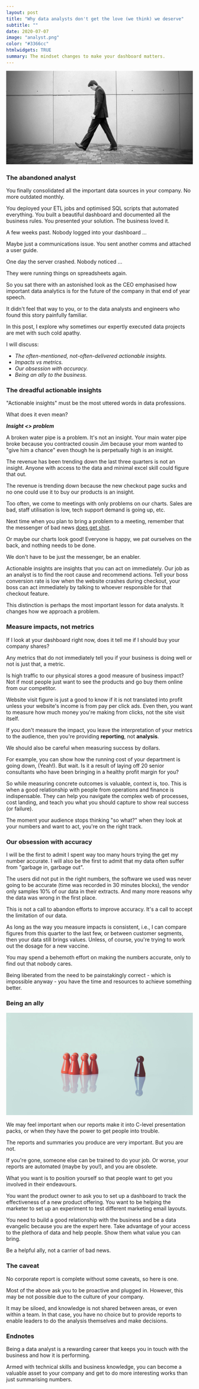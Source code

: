 ```yaml
---
layout: post
title: "Why data analysts don't get the love (we think) we deserve"
subtitle: ""
date: 2020-07-07
image: "analyst.png"
color: "#3366cc"
htmlwidgets: TRUE
summary: The mindset changes to make your dashboard matters.
---
```


![](/assets/images/wal.jpg)

### The abandoned analyst
You finally consolidated all the important data sources in your company. No more outdated monthly.

You deployed your ETL jobs and optimised SQL scripts that automated everything. You built a beautiful dashboard and documented all the business rules. You presented your solution. The business loved it.

A few weeks past. Nobody logged into your dashboard ... 

Maybe just a communications issue. You sent another comms and attached a user guide. 

One day the server crashed. Nobody noticed ... 

They were running things on spreadsheets again.

So you sat there with an astonished look as the CEO emphasised how important data analytics is for the future of the company in that end of year speech. 

It didn't feel that way to you, or to the data analysts and engineers who found this story painfully familiar.

In this post, I explore why sometimes our expertly executed data projects are met with such cold apathy.

I will discuss:

- *The often-mentioned, not-often-delivered actionable insights.*
- *Impacts vs metrics.*
- *Our obsession with accuracy.*
- *Being an ally to the business.*

### The dreadful actionable insights

"Actionable insights" must be the most uttered words in data professions.

What does it even mean?

***Insight <> problem***

A broken water pipe is a problem. It's not an insight. Your main water pipe broke because you contracted cousin Jim because your mom wanted to "give him a chance" even though he is perpetually high is an insight.

The revenue has been trending down the last three quarters is not an insight. Anyone with access to the data and minimal excel skill could figure that out.

The revenue is trending down because the new checkout page sucks and no one could use it to buy our products is an insight.

Too often, we come to meetings with only problems on our charts. Sales are bad, staff utilisation is low, tech support demand is going up, etc.

Next time when you plan to bring a problem to a meeting, remember that the messenger of bad news [does get shot](https://psycnet.apa.org/record/2019-19962-004).

Or maybe our charts look good! Everyone is happy, we pat ourselves on the back, and nothing needs to be done.

We don't have to be just the messenger, be an enabler.

Actionable insights are insights that you can act on immediately. Our job as an analyst is to find the root cause and recommend actions. Tell your boss conversion rate is low when the website crashes during checkout, your boss can act immediately by talking to whoever responsible for that checkout feature.

This distinction is perhaps the most important lesson for data analysts. It changes how we approach a problem.

### Measure impacts, not metrics

If I look at your dashboard right now, does it tell me if I should buy your company shares?

Any metrics that do not immediately tell you if your business is doing well or not is just that, a metric.

Is high traffic to our physical stores a good measure of business impact? Not if most people just want to see the products and go buy them online from our competitor.

Website visit figure is just a good to know if it is not translated into profit unless your website's income is from pay per click ads. Even then, you want to measure how much money you're making from clicks, not the site visit itself.

If you don't measure the impact, you leave the interpretation of your metrics to the audience, then you're providing **reporting**, not **analysis**.

We should also be careful when measuring success by dollars.

For example, you can show how the running cost of your department is going down, (Yeah!). But wait. Is it a result of laying off 20 senior consultants who have been bringing in a healthy profit margin for you?

So while measuring concrete outcomes is valuable, context is, too. This is when a good relationship with people from operations and finance is indispensable. They can help you navigate the complex web of processes, cost landing, and teach you what you should capture to show real success (or failure).

The moment your audience stops thinking "so what?" when they look at your numbers and want to act, you're on the right track.

### Our obsession with accuracy

I will be the first to admit I spent way too many hours trying the get my number accurate.  I will also be the first to admit that my data often suffer from "garbage in, garbage out".

The users did not put in the right numbers, the software we used was never going to be accurate (time was recorded in 30 minutes blocks), the vendor only samples 10% of our data in their extracts. And many more reasons why the data was wrong in the first place.

This is not a call to abandon efforts to improve accuracy. It's a call to accept the limitation of our data.

As long as the way you measure impacts is consistent, i.e., I can compare figures from this quarter to the last few, or between customer segments, then your data still brings values. Unless, of course, you're trying to work out the dosage for a new vaccine.

You may spend a behemoth effort on making the numbers accurate, only to find out that nobody cares.

Being liberated from the need to be painstakingly correct - which is impossible anyway - you have the time and resources to achieve something better.

### Being an ally
![](/assets/images/ally.jpeg)

We may feel important when our reports make it into C-level presentation packs, or when they have the power to get people into trouble.

The reports and summaries you produce are very important. But you are not. 

If you're gone, someone else can be trained to do your job. Or worse, your reports are automated (maybe by you!), and you are obsolete.

What you want is to position yourself so that people want to get you involved in their endeavours.

You want the product owner to ask you to set up a dashboard to track the effectiveness of a new product offering. You want to be helping the marketer to set up an experiment to test different marketing email layouts.

You need to build a good relationship with the business and be a data evangelic because you are the expert here. Take advantage of your access to the plethora of data and help people. Show them what value you can bring.

Be a helpful ally, not a carrier of bad news.

### The caveat
No corporate report is complete without some caveats, so here is one.

Most of the above ask you to be proactive and plugged in. However, this may be not possible due to the culture of your company.

It may be siloed, and knowledge is not shared between areas, or even within a team. In that case, you have no choice but to provide reports to enable leaders to do the analysis themselves and make decisions.

### Endnotes
Being a data analyst is a rewarding career that keeps you in touch with the business and how it is performing. 

Armed with technical skills and business knowledge, you can become a valuable asset to your company and get to do more interesting works than just summarising numbers.

